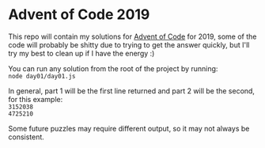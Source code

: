 # Advent of Code 2019

This repo will contain my solutions for [Advent of Code](https://adventofcode.com/) for 2019, some of the code will probably be shitty due to trying to get the answer quickly, but I'll try my best to clean up if I have the energy :)

You can run any solution from the root of the project by running:  
`node day01/day01.js`

In general, part 1 will be the first line returned and part 2 will be the second, for this example:  
`3152038`  
`4725210`

Some future puzzles may require different output, so it may not always be consistent.
